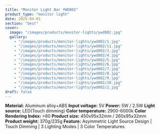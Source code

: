 ```yaml
---
title: "Monitor Light Bar YWD002"
product_type: "monitor light"
date: 2025-04-01
section: "best"
cover:
  image: "/images/products/monitor-lights/ywd002.jpg"
  gallery:
    - "/images/products/monitor-lights/ywd002/1.jpg"
    - "/images/products/monitor-lights/ywd002/11.jpg"
    - "/images/products/monitor-lights/ywd002/3.jpg"
    - "/images/products/monitor-lights/ywd002/4.jpg"
    - "/images/products/monitor-lights/ywd002/5.jpg"
    - "/images/products/monitor-lights/ywd002/6.jpg"
    - "/images/products/monitor-lights/ywd002/7.jpg"
    - "/images/products/monitor-lights/ywd002/8.jpg"
    - "/images/products/monitor-lights/ywd002/9.jpg"
    - "/images/products/monitor-lights/ywd002/10.jpg"
    - "/images/products/monitor-lights/ywd002/2.jpg"
draft: false
---
```

**Material:** Aluminum alloy+ABS
**Input voltage:** 5V
**Power:** 5W / 2.5W
**Light source:** LED(Touch dimming)
**Color temperature:** 2900-6000k
**Color Rendering Index:** >80
**Product size:** 450x95x32mm / 260x95x32mm
**Product weight:** 370g/235g
**Feature:** Asymmetric Light Source Design | Touch Dimming | 3 Lighting Modes | 3 Color Temperatures
